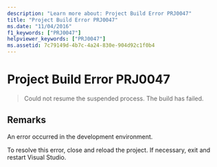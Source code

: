 ```yaml
---
description: "Learn more about: Project Build Error PRJ0047"
title: "Project Build Error PRJ0047"
ms.date: "11/04/2016"
f1_keywords: ["PRJ0047"]
helpviewer_keywords: ["PRJ0047"]
ms.assetid: 7c79149d-4b7c-4a24-830e-904d92c1f0b4
---
```

# Project Build Error PRJ0047

> Could not resume the suspended process.  The build has failed.

## Remarks

An error occurred in the development environment.

To resolve this error, close and reload the project. If necessary, exit and restart Visual Studio.
